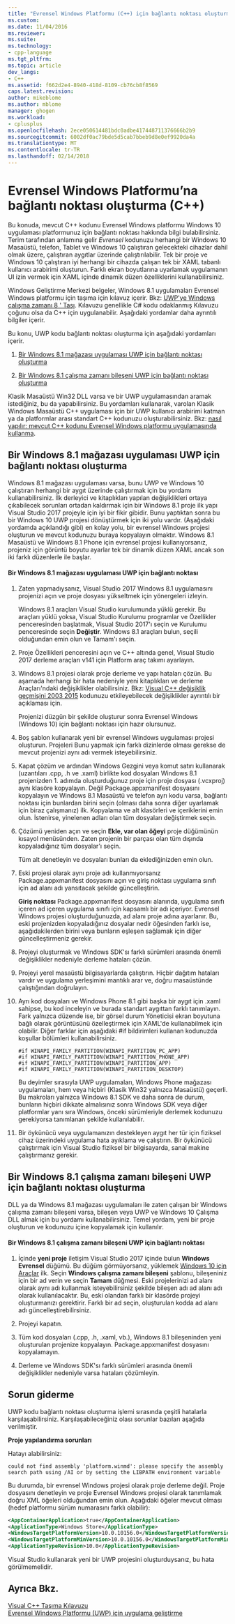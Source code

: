 ```yaml
---
title: "Evrensel Windows Platformu (C++) için bağlantı noktası oluşturma | Microsoft Docs"
ms.custom: 
ms.date: 11/04/2016
ms.reviewer: 
ms.suite: 
ms.technology:
- cpp-language
ms.tgt_pltfrm: 
ms.topic: article
dev_langs:
- C++
ms.assetid: f662d2e4-8940-418d-8109-cb76cb8f8569
caps.latest.revision: 
author: mikeblome
ms.author: mblome
manager: ghogen
ms.workload:
- cplusplus
ms.openlocfilehash: 2ece050614481bdc0adbe417448711376666b2b9
ms.sourcegitcommit: 6002df0ac79bde5d5cab7bbeb9d8e0ef9920da4a
ms.translationtype: MT
ms.contentlocale: tr-TR
ms.lasthandoff: 02/14/2018
---
```

# <a name="porting-to-the-universal-windows-platform-c"></a>Evrensel Windows Platformu’na bağlantı noktası oluşturma (C++)
Bu konuda, mevcut C++ kodunu Evrensel Windows platformu Windows 10 uygulaması platformunuz için bağlantı noktası hakkında bilgi bulabilirsiniz. Terim tarafından anlamına gelir *Evrensel* kodunuzu herhangi bir Windows 10 Masaüstü, telefon, Tablet ve Windows 10 çalıştıran gelecekteki cihazlar dahil olmak üzere, çalıştıran aygıtlar üzerinde çalıştırılabilir. Tek bir proje ve Windows 10 çalıştıran iyi herhangi bir cihazda çalışan tek bir XAML tabanlı kullanıcı arabirimi oluşturun. Farklı ekran boyutlarına uyarlamak uygulamanın UI izin vermek için XAML içinde dinamik düzen özelliklerini kullanabilirsiniz.  
  
 Windows Geliştirme Merkezi belgeler, Windows 8.1 uygulamaları Evrensel Windows platformu için taşıma için kılavuz içerir. Bkz: [UWP'ye Windows çalışma zamanı 8 ' Taşı](https://msdn.microsoft.com/windows/uwp/porting/w8x-to-uwp-root). Kılavuzu genellikle C# kodu odaklanmış Kılavuzu çoğunu olsa da C++ için uygulanabilir. Aşağıdaki yordamlar daha ayrıntılı bilgiler içerir.  
  
 Bu konu, UWP kodu bağlantı noktası oluşturma için aşağıdaki yordamları içerir.  
  
1.  [Bir Windows 8.1 mağazası uygulaması UWP için bağlantı noktası oluşturma](#BK_81StoreApp)  
  
2.  [Bir Windows 8.1 çalışma zamanı bileşeni UWP için bağlantı noktası oluşturma](#BK_81Component)  
  
 Klasik Masaüstü Win32 DLL varsa ve bir UWP uygulamasından aramak istediğiniz, bu da yapabilirsiniz. Bu yordamları kullanarak, varolan Klasik Windows Masaüstü C++ uygulaması için bir UWP kullanıcı arabirimi katman ya da platformlar arası standart C++ kodunuzu oluşturabilirsiniz. Bkz: [nasıl yapılır: mevcut C++ kodunu Evrensel Windows platformu uygulamasında kullanma](../porting/how-to-use-existing-cpp-code-in-a-universal-windows-platform-app.md).  
  
##  <a name="BK_81StoreApp">Bir Windows 8.1 mağazası uygulaması UWP için bağlantı noktası oluşturma</a>  
 Windows 8.1 mağazası uygulaması varsa, bunu UWP ve Windows 10 çalıştıran herhangi bir aygıt üzerinde çalıştırmak için bu yordamı kullanabilirsiniz.  İlk derleyici ve kitaplıkları yapılan değişiklikleri ortaya çıkabilecek sorunları ortadan kaldırmak için bir Windows 8.1 proje ilk yapı Visual Studio 2017 projeyle için iyi bir fikir gibidir. Bunu yaptıktan sonra bu bir Windows 10 UWP projesi dönüştürmek için iki yolu vardır. (Aşağıdaki yordamda açıklandığı gibi) en kolay yolu, bir evrensel Windows projesi oluşturun ve mevcut kodunuzu buraya kopyalayın olmaktır. Windows 8.1 Masaüstü ve Windows 8.1 Phone için evrensel projesi kullanıyorsanız, projeniz için görüntü boyutu ayarlar tek bir dinamik düzen XAML ancak son iki farklı düzenlerle ile başlar.  
  
#### <a name="to-port-a-windows-81-store-app-to-the-uwp"></a>Bir Windows 8.1 mağazası uygulaması UWP için bağlantı noktası  
  
1.  Zaten yapmadıysanız, Visual Studio 2017 Windows 8.1 uygulamasını projenizi açın ve proje dosyası yükseltmek için yönergeleri izleyin.  
  
     Windows 8.1 araçları Visual Studio kurulumunda yüklü gerekir. Bu araçları yüklü yoksa, Visual Studio Kurulumu programlar ve Özellikler penceresinden başlatmak, Visual Studio 2017'ı seçin ve Kurulumu penceresinde seçin **Değiştir**. Windows 8.1 araçları bulun, seçili olduğundan emin olun ve Tamam'ı seçin.  
  
2.  Proje Özellikleri penceresini açın ve C++ altında genel, Visual Studio 2017 derleme araçları v141 için Platform araç takımı ayarlayın.  
  
3.  Windows 8.1 projesi olarak proje derleme ve yapı hataları çözün. Bu aşamada herhangi bir hata nedeniyle yeni kitaplıkları ve derleme Araçları'ndaki değişiklikler olabilirsiniz. Bkz: [Visual C++ değişiklik geçmişini 2003 2015](../porting/visual-cpp-change-history-2003-2015.md) kodunuzu etkileyebilecek değişiklikler ayrıntılı bir açıklaması için.  
  
     Projenizi düzgün bir şekilde oluşturur sonra Evrensel Windows (Windows 10) için bağlantı noktası için hazır olursunuz.  
  
4.  Boş şablon kullanarak yeni bir evrensel Windows uygulaması projesi oluşturun. Projeleri Bunu yapmak için farklı dizinlerde olması gerekse de mevcut projenizi aynı adı vermek isteyebilirsiniz.  
  
5.  Kapat çözüm ve ardından Windows Gezgini veya komut satırı kullanarak (uzantıları .cpp, .h ve .xaml) birlikte kod dosyaları Windows 8.1 projenizden 1. adımda oluşturduğunuz proje için proje dosyası (.vcxproj) aynı klasöre kopyalayın. Değil Package.appxmanifest dosyasını kopyalayın ve Windows 8.1 Masaüstü ve telefon ayrı kodu varsa, bağlantı noktası için bunlardan birini seçin (olması daha sonra diğer uyarlamak için biraz çalışmanız) ilk. Kopyalama ve alt klasörleri ve içeriklerini emin olun. İstenirse, yinelenen adları olan tüm dosyaları değiştirmek seçin.  
  
6.  Çözümü yeniden açın ve seçin **Ekle, var olan öğeyi** proje düğümünün kısayol menüsünden. Zaten projenin bir parçası olan tüm dışında kopyaladığınız tüm dosyalar'ı seçin.  
  
     Tüm alt denetleyin ve dosyaları bunları da eklediğinizden emin olun.  
  
7.  Eski projesi olarak aynı proje adı kullanmıyorsanız Package.appxmanifest dosyasını açın ve giriş noktası uygulama sınıfı için ad alanı adı yansıtacak şekilde güncelleştirin.  
  
     **Giriş noktası** Package.appxmanifest dosyasını alanında, uygulama sınıfı içeren ad içeren uygulama sınıfı için kapsamlı bir adı içeriyor. Evrensel Windows projesi oluşturduğunuzda, ad alanı proje adına ayarlanır. Bu, eski projenizden kopyaladığınız dosyalar nedir öğesinden farklı ise, aşağıdakilerden birini veya bunların eşleşen sağlamak için diğer güncelleştirmeniz gerekir.  
  
8.  Projeyi oluşturmak ve Windows SDK'sı farklı sürümleri arasında önemli değişiklikler nedeniyle derleme hataları çözün.  
  
9. Projeyi yerel masaüstü bilgisayarlarda çalıştırın. Hiçbir dağıtım hataları vardır ve uygulama yerleşimini mantıklı arar ve, doğru masaüstünde çalıştığından doğrulayın.  
  
10. Ayrı kod dosyaları ve Windows Phone 8.1 gibi başka bir aygıt için .xaml sahipse, bu kod inceleyin ve burada standart aygıttan farklı tanımlayın. Fark yalnızca düzende ise, bir görsel durum Yöneticisi ekran boyutuna bağlı olarak görüntüsünü özelleştirmek için XAML'de kullanabilmek için olabilir. Diğer farklar için aşağıdaki #if bildirimleri kullanan kodunuzda koşullar bölümleri kullanabilirsiniz.  
  
    ```  
    #if WINAPI_FAMILY_PARTITION(WINAPI_PARTITION_PC_APP)  
    #if WINAPI_FAMILY_PARTITION(WINAPI_PARTITION_PHONE_APP)  
    #if WINAPI_FAMILY_PARTITION(WINAPI_PARTITION_APP)  
    #if WINAPI_FAMILY_PARTITION(WINAPI_PARTITION_DESKTOP)  
    ```  
  
     Bu deyimler sırasıyla UWP uygulamaları, Windows Phone mağazası uygulamaları, hem veya hiçbiri (Klasik Win32 yalnızca Masaüstü) geçerli. Bu makroları yalnızca Windows 8.1 SDK ve daha sonra de durum, bunların hiçbiri dikkate almalısınız sonra Windows SDK veya diğer platformlar yanı sıra Windows, önceki sürümleriyle derlemek kodunuzu gerekiyorsa tanımlanan şekilde kullanılabilir.  
  
11. Bir öykünücü veya uygulamanızın destekleyen aygıt her tür için fiziksel cihaz üzerindeki uygulama hata ayıklama ve çalıştırın. Bir öykünücü çalıştırmak için Visual Studio fiziksel bir bilgisayarda, sanal makine çalıştırmanız gerekir.  
  
##  <a name="BK_81Component">Bir Windows 8.1 çalışma zamanı bileşeni UWP için bağlantı noktası oluşturma</a>  
 DLL ya da Windows 8.1 mağazası uygulamaları ile zaten çalışan bir Windows çalışma zamanı bileşeni varsa, bileşen veya UWP ve Windows 10 Çalışma DLL almak için bu yordamı kullanabilirsiniz. Temel yordam, yeni bir proje oluşturun ve kodunuzu içine kopyalamak için kullanılır.  
  
#### <a name="to-port-a-windows-81-runtime-component-to-the-uwp"></a>Bir Windows 8.1 çalışma zamanı bileşeni UWP için bağlantı noktası  
  
1.  İçinde **yeni proje** iletişim Visual Studio 2017 içinde bulun **Windows Evrensel** düğümü. Bu düğüm görmüyorsanız, yüklemek [Windows 10 için Araçlar](http://go.microsoft.com/fwlink/p/?LinkID=617903) ilk. Seçin **Windows çalışma zamanı bileşeni** şablonu, bileşeniniz için bir ad verin ve seçin **Tamam** düğmesi. Eski projelerinizi ad alanı olarak aynı adı kullanmak isteyebilirsiniz şekilde bileşen adı ad alanı adı olarak kullanılacaktır. Bu, eski olandan farklı bir klasörde projeyi oluşturmanızı gerektirir. Farklı bir ad seçin, oluşturulan kodda ad alanı adı güncelleştirebilirsiniz.  
  
2.  Projeyi kapatın.  
  
3.  Tüm kod dosyaları (.cpp, .h, .xaml, vb.), Windows 8.1 bileşeninden yeni oluşturulan projenize kopyalayın. Package.appxmanifest dosyasını kopyalamayın.  
  
4.  Derleme ve Windows SDK'sı farklı sürümleri arasında önemli değişiklikler nedeniyle varsa hataları çözümleyin.  
  
## <a name="troubleshooting"></a>Sorun giderme  
 UWP kodu bağlantı noktası oluşturma işlemi sırasında çeşitli hatalarla karşılaşabilirsiniz. Karşılaşabileceğiniz olası sorunlar bazıları aşağıda verilmiştir.  
  
 **Proje yapılandırma sorunları**  
  
 Hatayı alabilirsiniz:  
  
```Output  
could not find assembly 'platform.winmd': please specify the assembly search path using /AI or by setting the LIBPATH environment variable  
```  
  
 Bu durumda, bir evrensel Windows projesi olarak proje derleme değil. Proje dosyasını denetleyin ve proje Evrensel Windows projesi olarak tanımlamak doğru XML öğeleri olduğundan emin olun. Aşağıdaki öğeler mevcut olması (hedef platformu sürüm numarasını farklı olabilir):  
  
```xml  
<AppContainerApplication>true</AppContainerApplication>  
<ApplicationType>Windows Store</ApplicationType>  
<WindowsTargetPlatformVersion>10.0.10156.0</WindowsTargetPlatformVersion>  
<WindowsTargetPlatformMinVersion>10.0.10156.0</WindowsTargetPlatformMinVersion>  
<ApplicationTypeRevision>10.0</ApplicationTypeRevision>  
```  
  
 Visual Studio kullanarak yeni bir UWP projesini oluşturduysanız, bu hata görülmemelidir.  
  
## <a name="see-also"></a>Ayrıca Bkz.  
 [Visual C++ Taşıma Kılavuzu](../porting/porting-to-the-universal-windows-platform-cpp.md)   
 [Evrensel Windows Platformu (UWP) için uygulama geliştirme](/visualstudio/cross-platform/develop-apps-for-the-universal-windows-platform-uwp)

